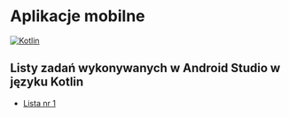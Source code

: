 # Aplikacje mobilne
[![Kotlin](https://s3.amazonaws.com/media-p.slid.es/uploads/433507/images/3949572/kotlin-android.svg)](https://kotlinlang.org/)

## Listy zadań wykonywanych w Android Studio w języku Kotlin

* [Lista nr 1](https://github.com/havel-therock/FIFA_Team/tree/master/SEM_VI/Aplikacje%20mobilne/Lista1)